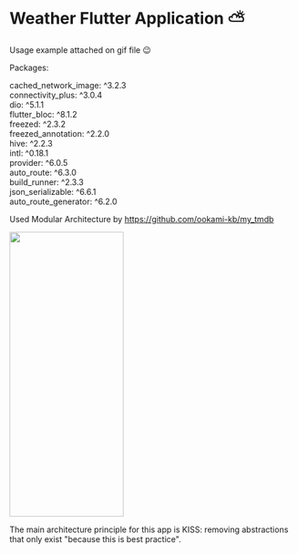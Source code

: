 # Weather Flutter Application ⛅

Usage example attached on gif file 😉

Packages: 
  
  cached_network_image: ^3.2.3\
  connectivity_plus: ^3.0.4\
  dio: ^5.1.1\
  flutter_bloc: ^8.1.2\
  freezed: ^2.3.2\
  freezed_annotation: ^2.2.0\
  hive: ^2.2.3\
  intl: ^0.18.1\
  provider: ^6.0.5\
  auto_route: ^6.3.0\
  build_runner: ^2.3.3\
  json_serializable: ^6.6.1\
  auto_route_generator: ^6.2.0

  
Used Modular Architecture by https://github.com/ookami-kb/my_tmdb

<img src="https://user-images.githubusercontent.com/94803483/235258026-3237d0e4-63a8-4724-af18-6ec342a15e03.gif" width="200" height="500"/>

The main architecture principle for this app is KISS: removing abstractions that only exist "because this is best practice".

